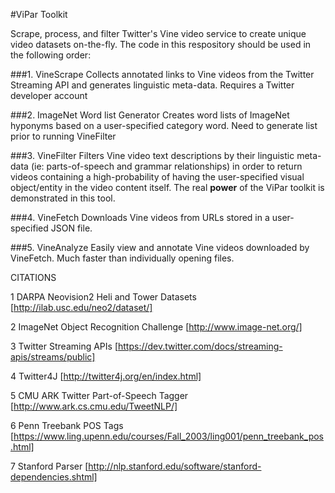#ViPar Toolkit

Scrape, process, and filter Twitter's Vine video service to create unique video datasets on-the-fly.
The code in this respository should be used in the following order:

###1. VineScrape
Collects annotated links to Vine videos from the Twitter Streaming API and generates linguistic meta-data. Requires a Twitter developer account

###2. ImageNet Word list Generator
Creates word lists of ImageNet hyponyms based on a user-specified category word.
Need to generate list prior to running VineFilter

###3. VineFilter
Filters Vine video text descriptions by their linguistic meta-data (ie: parts-of-speech and grammar relationships) in order to return videos containing a high-probability of having the user-specified visual object/entity in the video content itself. The real **power** of the ViPar toolkit is demonstrated in this tool.

###4. VineFetch
Downloads Vine videos from URLs stored in a user-specified JSON file.

###5. VineAnalyze
Easily view and annotate Vine videos downloaded by VineFetch. Much faster than individually opening files.


CITATIONS

1  DARPA Neovision2 Heli and Tower Datasets [http://ilab.usc.edu/neo2/dataset/]

2 ImageNet Object Recognition Challenge [http://www.image-net.org/]

3 Twitter Streaming APIs [https://dev.twitter.com/docs/streaming-apis/streams/public]

4 Twitter4J [http://twitter4j.org/en/index.html]

5 CMU ARK Twitter Part-of-Speech Tagger [http://www.ark.cs.cmu.edu/TweetNLP/]

6 Penn Treebank POS Tags [https://www.ling.upenn.edu/courses/Fall_2003/ling001/penn_treebank_pos.html]

7 Stanford Parser [http://nlp.stanford.edu/software/stanford-dependencies.shtml]
